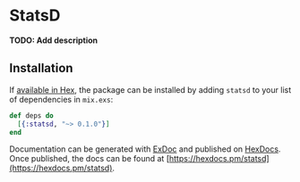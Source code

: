# StatsD

**TODO: Add description**

## Installation

If [available in Hex](https://hex.pm/docs/publish), the package can be installed
by adding `statsd` to your list of dependencies in `mix.exs`:

```elixir
def deps do
  [{:statsd, "~> 0.1.0"}]
end
```

Documentation can be generated with [ExDoc](https://github.com/elixir-lang/ex_doc)
and published on [HexDocs](https://hexdocs.pm). Once published, the docs can
be found at [https://hexdocs.pm/statsd](https://hexdocs.pm/statsd).

